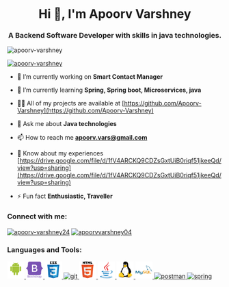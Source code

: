 <h1 align="center">Hi 👋, I'm Apoorv Varshney</h1>
<h3 align="center">A Backend Software Developer with skills in java technologies.</h3>

<p align="left"> <img src="https://komarev.com/ghpvc/?username=apoorv-varshney&label=Profile%20views&color=0e75b6&style=flat" alt="apoorv-varshney" /> </p>

<p align="left"> <a href="https://github.com/ryo-ma/github-profile-trophy"><img src="https://github-profile-trophy.vercel.app/?username=apoorv-varshney" alt="apoorv-varshney" /></a> </p>

- 🔭 I’m currently working on **Smart Contact Manager**

- 🌱 I’m currently learning **Spring, Spring boot, Microservices, java**

- 👨‍💻 All of my projects are available at [https://github.com/Apoorv-Varshney](https://github.com/Apoorv-Varshney)

- 💬 Ask me about **Java technologies**

- 📫 How to reach me **apoorv.vars@gmail.com**

- 📄 Know about my experiences [https://drive.google.com/file/d/1fV4ARCKQ9CDZsGxtUiB0riqf51jkeeQd/view?usp=sharing](https://drive.google.com/file/d/1fV4ARCKQ9CDZsGxtUiB0riqf51jkeeQd/view?usp=sharing)

- ⚡ Fun fact **Enthusiastic, Traveller**

<h3 align="left">Connect with me:</h3>
<p align="left">
<a href="https://linkedin.com/in/apoorv-varshney24" target="blank"><img align="center" src="https://raw.githubusercontent.com/rahuldkjain/github-profile-readme-generator/master/src/images/icons/Social/linked-in-alt.svg" alt="apoorv-varshney24" height="30" width="40" /></a>
<a href="https://www.hackerrank.com/apoorvvarshney04" target="blank"><img align="center" src="https://raw.githubusercontent.com/rahuldkjain/github-profile-readme-generator/master/src/images/icons/Social/hackerrank.svg" alt="apoorvvarshney04" height="30" width="40" /></a>
</p>

<h3 align="left">Languages and Tools:</h3>
<p align="left"> <a href="https://developer.android.com" target="_blank" rel="noreferrer"> <img src="https://raw.githubusercontent.com/devicons/devicon/master/icons/android/android-original-wordmark.svg" alt="android" width="40" height="40"/> </a> <a href="https://getbootstrap.com" target="_blank" rel="noreferrer"> <img src="https://raw.githubusercontent.com/devicons/devicon/master/icons/bootstrap/bootstrap-plain-wordmark.svg" alt="bootstrap" width="40" height="40"/> </a> <a href="https://www.w3schools.com/css/" target="_blank" rel="noreferrer"> <img src="https://raw.githubusercontent.com/devicons/devicon/master/icons/css3/css3-original-wordmark.svg" alt="css3" width="40" height="40"/> </a> <a href="https://git-scm.com/" target="_blank" rel="noreferrer"> <img src="https://www.vectorlogo.zone/logos/git-scm/git-scm-icon.svg" alt="git" width="40" height="40"/> </a> <a href="https://www.w3.org/html/" target="_blank" rel="noreferrer"> <img src="https://raw.githubusercontent.com/devicons/devicon/master/icons/html5/html5-original-wordmark.svg" alt="html5" width="40" height="40"/> </a> <a href="https://www.java.com" target="_blank" rel="noreferrer"> <img src="https://raw.githubusercontent.com/devicons/devicon/master/icons/java/java-original.svg" alt="java" width="40" height="40"/> </a> <a href="https://www.linux.org/" target="_blank" rel="noreferrer"> <img src="https://raw.githubusercontent.com/devicons/devicon/master/icons/linux/linux-original.svg" alt="linux" width="40" height="40"/> </a> <a href="https://www.mysql.com/" target="_blank" rel="noreferrer"> <img src="https://raw.githubusercontent.com/devicons/devicon/master/icons/mysql/mysql-original-wordmark.svg" alt="mysql" width="40" height="40"/> </a> <a href="https://postman.com" target="_blank" rel="noreferrer"> <img src="https://www.vectorlogo.zone/logos/getpostman/getpostman-icon.svg" alt="postman" width="40" height="40"/> </a> <a href="https://spring.io/" target="_blank" rel="noreferrer"> <img src="https://www.vectorlogo.zone/logos/springio/springio-icon.svg" alt="spring" width="40" height="40"/> </a> </p>
